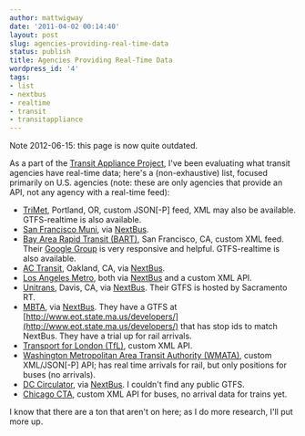 ```yaml
---
author: mattwigway
date: '2011-04-02 00:14:40'
layout: post
slug: agencies-providing-real-time-data
status: publish
title: Agencies Providing Real-Time Data
wordpress_id: '4'
tags:
- list
- nextbus
- realtime
- transit
- transitappliance
---
```


<span class="warn-bar">
Note 2012-06-15: this page is now quite outdated.
</span>

As a part of the [Transit Appliance Project](http://transitappliance.org), I've been evaluating what transit agencies have real-time data; here's a (non-exhaustive) list, focused primarily on U.S. agencies (note: these are only agencies that provide an API, not any agency with a real-time feed):

	
- [TriMet,](http://trimet.org) Portland, OR, custom JSON\[-P\] feed, XML may also be available. GTFS-realtime is also available.
- [San Francisco Muni](http://sfmta.org), via [NextBus](http://nextbus.com).
- [Bay Area Rapid Transit (BART)](http://bart.gov), San Francisco, CA, custom XML feed. Their [Google Group](http://groups.google.com/group/bart-developers) is very responsive and helpful. GTFS-realtime is also available.
- [AC Transit](http://actransit.org), Oakland, CA, via [NextBus](http://nextbus.com).
- [Los Angeles Metro](http://metro.net), both via [NextBus](http://nextbus.com) and a custom XML API.
- [Unitrans](http://unitrans.ucdavis.edu), Davis, CA, via [NextBus](http://nextbus.com). Their GTFS is hosted by Sacramento RT.
- [MBTA](http://mbta.com), via [NextBus](http://nextbus.com). They have a GTFS at [http://www.eot.state.ma.us/developers/](http://www.eot.state.ma.us/developers/) that has stop ids to match NextBus. They have a trial up for rail arrivals.
- [Transport for London (TfL)](http://tfl.gov.uk), custom XML API.
- [Washington Metropolitan Area Transit Authority (WMATA)](http://www.wmata.com), custom XML/JSON\[-P\] API; has real time arrivals for rail, but only positions for buses (no arrivals).
- [DC Circulator](http://dccirculator.com), via [NextBus](http://nextbus.com). I couldn't find any public GTFS.
- [Chicago CTA](http://transitchicago.com), custom XML API for buses, no arrival data for trains yet.


I know that there are a ton that aren't on here; as I do more research, I'll put more up.

